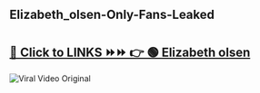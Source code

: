 
 ## Elizabeth_olsen-Only-Fans-Leaked

# <h2><a href="https://clipsfans.com/Elizabeth_olsen&ref=git">🔗 Click to LINKS ⏩⏩ 👉 🟢 Elizabeth olsen </a></h2>

<a href="https://clipsfans.com/Elizabeth_olsen&ref=git" rel="nofollow" data-target="animated-image.originalLink"><img src="https://i.ibb.co.com/xMMVF88/686577567.gif" alt="Viral Video Original" style="max-width: 100%; display: inline-block;" data-target="animated-image.originalImage"></a>
